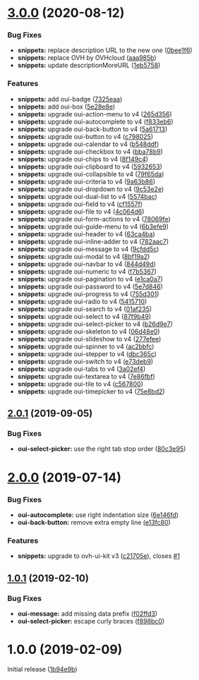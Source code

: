 # [3.0.0](https://github.com/antleblanc/atom-ovh-ui-kit-snippets/compare/v2.0.1...v3.0.0) (2020-08-12)


### Bug Fixes

* **snippets:** replace description URL to the new one ([0bee1f6](https://github.com/antleblanc/atom-ovh-ui-kit-snippets/commit/0bee1f680b6cbd9e2aeca8a679ece84049eb1df4))
* **snippets:** replace OVH by OVHcloud ([aaa985b](https://github.com/antleblanc/atom-ovh-ui-kit-snippets/commit/aaa985bc059e67fbdc6596997ea3436136bfd65c))
* **snippets:** update descriptionMoreURL ([1eb5758](https://github.com/antleblanc/atom-ovh-ui-kit-snippets/commit/1eb5758b24c27b416e25ae6ac50daa5353e90d39))


### Features

* **snippets:** add oui-badge ([7325eaa](https://github.com/antleblanc/atom-ovh-ui-kit-snippets/commit/7325eaacd2444b37fede9d8173bcd0a7c433b675))
* **snippets:** add oui-box ([5e28e8e](https://github.com/antleblanc/atom-ovh-ui-kit-snippets/commit/5e28e8e47e06e07ff1088a4a7287e94714e56fa9))
* **snippets:** upgrade oui-action-menu to v4 ([265d356](https://github.com/antleblanc/atom-ovh-ui-kit-snippets/commit/265d35614b60c4891f0e6b9aa3d7a21014d612d0))
* **snippets:** upgrade oui-autocomplete to v4 ([f833eb6](https://github.com/antleblanc/atom-ovh-ui-kit-snippets/commit/f833eb6de5c604596787ba4fa12bff23f5cf3005))
* **snippets:** upgrade oui-back-button to v4 ([5a61713](https://github.com/antleblanc/atom-ovh-ui-kit-snippets/commit/5a61713b5296c649ce0a841130bdf2c1bd41a852))
* **snippets:** upgrade oui-button to v4 ([c798025](https://github.com/antleblanc/atom-ovh-ui-kit-snippets/commit/c798025f01b7b02bec28f2a2be7e7c53d6580514))
* **snippets:** upgrade oui-calendar to v4 ([b548ddf](https://github.com/antleblanc/atom-ovh-ui-kit-snippets/commit/b548ddf9973a4cfd61627b19b633de0434bf22e5))
* **snippets:** upgrade oui-checkbox to v4 ([bba78b9](https://github.com/antleblanc/atom-ovh-ui-kit-snippets/commit/bba78b9054007506bc201da26b12ed78bee3674f))
* **snippets:** upgrade oui-chips to v4 ([8f149c4](https://github.com/antleblanc/atom-ovh-ui-kit-snippets/commit/8f149c4c867afc6f1efa663853d4ceb049b4101a))
* **snippets:** upgrade oui-clipboard to v4 ([5932653](https://github.com/antleblanc/atom-ovh-ui-kit-snippets/commit/5932653ba816db29eb98a5a93826b225f230fbc2))
* **snippets:** upgrade oui-collapsible to v4 ([79f65da](https://github.com/antleblanc/atom-ovh-ui-kit-snippets/commit/79f65da579412e45da6cf1f58b1457a1095be143))
* **snippets:** upgrade oui-criteria to v4 ([9a63b86](https://github.com/antleblanc/atom-ovh-ui-kit-snippets/commit/9a63b86f652db5011e72d6e046f19a3574ffb18d))
* **snippets:** upgrade oui-dropdown to v4 ([9c53e2e](https://github.com/antleblanc/atom-ovh-ui-kit-snippets/commit/9c53e2ead5d23a62d91970f0a6c2b3e54549dceb))
* **snippets:** upgrade oui-dual-list to v4 ([5574bac](https://github.com/antleblanc/atom-ovh-ui-kit-snippets/commit/5574bacf5570ed71565772648e100841ae2e57de))
* **snippets:** upgrade oui-field to v4 ([cf1557f](https://github.com/antleblanc/atom-ovh-ui-kit-snippets/commit/cf1557fb4b94794877e396670d457dabe966acc8))
* **snippets:** upgrade oui-file to v4 ([4c064d6](https://github.com/antleblanc/atom-ovh-ui-kit-snippets/commit/4c064d67f026061150ed3625d6812452d0174d94))
* **snippets:** upgrade oui-form-actions to v4 ([78069fe](https://github.com/antleblanc/atom-ovh-ui-kit-snippets/commit/78069fea2d38c1efe970196bd9400dfb4ebdb1a4))
* **snippets:** upgrade oui-guide-menu to v4 ([6b3efe9](https://github.com/antleblanc/atom-ovh-ui-kit-snippets/commit/6b3efe98bdb8d90d0fe37e159cab55fe50c2c105))
* **snippets:** upgrade oui-header to v4 ([63ca4ba](https://github.com/antleblanc/atom-ovh-ui-kit-snippets/commit/63ca4baf8125fc799ef8c4f71410a0b7256935da))
* **snippets:** upgrade oui-inline-adder to v4 ([782aac7](https://github.com/antleblanc/atom-ovh-ui-kit-snippets/commit/782aac768d20040c66e924ed13b91e9a072a15fa))
* **snippets:** upgrade oui-message to v4 ([9cfdd5c](https://github.com/antleblanc/atom-ovh-ui-kit-snippets/commit/9cfdd5cec4891e1d0ddf6f84b7ab170608fd8dc0))
* **snippets:** upgrade oui-modal to v4 ([8bf19a2](https://github.com/antleblanc/atom-ovh-ui-kit-snippets/commit/8bf19a297643ee6707618f2da0680c22040f0630))
* **snippets:** upgrade oui-navbar to v4 ([844d49d](https://github.com/antleblanc/atom-ovh-ui-kit-snippets/commit/844d49ddef66d02a3ed4b0531fc2bf44bfbf6712))
* **snippets:** upgrade oui-numeric to v4 ([f7b5367](https://github.com/antleblanc/atom-ovh-ui-kit-snippets/commit/f7b53674161bfc1a3bb10732d905c648552f825d))
* **snippets:** upgrade oui-pagination to v4 ([e1ca0a7](https://github.com/antleblanc/atom-ovh-ui-kit-snippets/commit/e1ca0a7e6826e4029cc18c9b693eb87c7798c59e))
* **snippets:** upgrade oui-password to v4 ([5e7d846](https://github.com/antleblanc/atom-ovh-ui-kit-snippets/commit/5e7d846b00c6135233824c04e5219a1e780c9090))
* **snippets:** upgrade oui-progress to v4 ([755d301](https://github.com/antleblanc/atom-ovh-ui-kit-snippets/commit/755d301b1678de679772a35c1aa81e55e58fcfd6))
* **snippets:** upgrade oui-radio to v4 ([5415710](https://github.com/antleblanc/atom-ovh-ui-kit-snippets/commit/541571005eccaa8811883390658901bdf4d847ec))
* **snippets:** upgrade oui-search to v4 ([01af235](https://github.com/antleblanc/atom-ovh-ui-kit-snippets/commit/01af23504995b40cc3d44aa1afa8fefbc40ef604))
* **snippets:** upgrade oui-select to v4 ([87f9b49](https://github.com/antleblanc/atom-ovh-ui-kit-snippets/commit/87f9b49c1af8b1cf4b5108afbf649140a95091f4))
* **snippets:** upgrade oui-select-picker to v4 ([b26d9e7](https://github.com/antleblanc/atom-ovh-ui-kit-snippets/commit/b26d9e71bffcaf899ef23baeabea1776fb0ebca9))
* **snippets:** upgrade oui-skeleton to v4 ([06d48e0](https://github.com/antleblanc/atom-ovh-ui-kit-snippets/commit/06d48e09458a656bf04b6653d05a475dd3a12c11))
* **snippets:** upgrade oui-slideshow to v4 ([277efee](https://github.com/antleblanc/atom-ovh-ui-kit-snippets/commit/277efeeec0e919d0956035a95b4e66b3fe43e457))
* **snippets:** upgrade oui-spinner to v4 ([ac2bbfc](https://github.com/antleblanc/atom-ovh-ui-kit-snippets/commit/ac2bbfcf71ade28c60d47e6d84fd81fa66e34b6c))
* **snippets:** upgrade oui-stepper to v4 ([dbc365c](https://github.com/antleblanc/atom-ovh-ui-kit-snippets/commit/dbc365cf6ebc7954d5214b6dd2e88e247cf4906b))
* **snippets:** upgrade oui-switch to v4 ([e73deb9](https://github.com/antleblanc/atom-ovh-ui-kit-snippets/commit/e73deb99dce3516946f85d6830e44aee68af78c9))
* **snippets:** upgrade oui-tabs to v4 ([3a02ef4](https://github.com/antleblanc/atom-ovh-ui-kit-snippets/commit/3a02ef46fce5490236b74acaed14c51195cad623))
* **snippets:** upgrade oui-textarea to v4 ([7e86fbf](https://github.com/antleblanc/atom-ovh-ui-kit-snippets/commit/7e86fbfbc9ed99d86a701f03c88fb002d2569c4a))
* **snippets:** upgrade oui-tile to v4 ([c567800](https://github.com/antleblanc/atom-ovh-ui-kit-snippets/commit/c567800e91a0417d29e0013cf329bc2dc6bc0233))
* **snippets:** upgrade oui-timepicker to v4 ([75e8bd2](https://github.com/antleblanc/atom-ovh-ui-kit-snippets/commit/75e8bd2c564d5c49fea657df15c99fc303e8af7f))



## [2.0.1](https://github.com/antleblanc/atom-ovh-ui-kit-snippets/compare/v2.0.0...v2.0.1) (2019-09-05)


### Bug Fixes

* **oui-select-picker:** use the right tab stop order ([80c3e95](https://github.com/antleblanc/atom-ovh-ui-kit-snippets/commit/80c3e95))



# [2.0.0](https://github.com/antleblanc/atom-ovh-ui-kit-snippets/compare/v1.0.1...v2.0.0) (2019-07-14)


### Bug Fixes

* **oui-autocomplete:** use right indentation size ([6e146fd](https://github.com/antleblanc/atom-ovh-ui-kit-snippets/commit/6e146fd))
* **oui-back-button:** remove extra empty line ([e13fc80](https://github.com/antleblanc/atom-ovh-ui-kit-snippets/commit/e13fc80))


### Features

* **snippets:** upgrade to ovh-ui-kit v3 ([c21705e](https://github.com/antleblanc/atom-ovh-ui-kit-snippets/commit/c21705e)), closes [#1](https://github.com/antleblanc/atom-ovh-ui-kit-snippets/issues/1)



## [1.0.1](https://github.com/antleblanc/atom-ovh-ui-kit-snippets/compare/v1.0.0...v1.0.1) (2019-02-10)


### Bug Fixes

* **oui-message:** add missing data prefix ([f02ffd3](https://github.com/antleblanc/atom-ovh-ui-kit-snippets/commit/f02ffd3))
* **oui-select-picker:** escape curly braces ([f898bc0](https://github.com/antleblanc/atom-ovh-ui-kit-snippets/commit/f898bc0))



# 1.0.0 (2019-02-09)

Initial release ([1b94e9b](https://github.com/antleblanc/atom-ovh-ui-kit-snippets/commit/1b94e9b))
